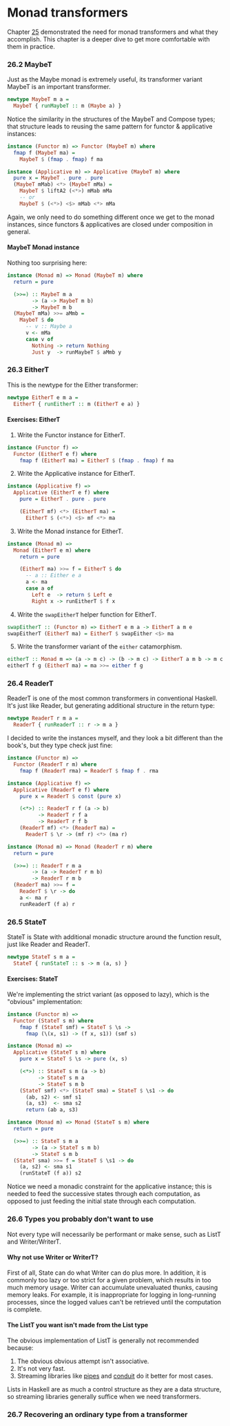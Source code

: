 # Monad transformers
Chapter [25](../25_Composing-Types) demonstrated the need for monad transformers
and what they accomplish.
This chapter is a deeper dive to get more comfortable with them in practice.

### 26.2 MaybeT
Just as the Maybe monad is extremely useful,
its transformer variant MaybeT is an important transformer.
```haskell
newtype MaybeT m a =
  MaybeT { runMaybeT :: m (Maybe a) }
```
Notice the similarity in the structures of the MaybeT and Compose types;
that structure leads to reusing the same pattern for functor & applicative instances:
```haskell
instance (Functor m) => Functor (MaybeT m) where
  fmap f (MaybeT ma) =
    MaybeT $ (fmap . fmap) f ma

instance (Applicative m) => Applicative (MaybeT m) where
  pure x = MaybeT . pure . pure
  (MaybeT mMab) <*> (MaybeT mMa) =
    MaybeT $ liftA2 (<*>) mMab mMa
    -- or
    MaybeT $ (<*>) <$> mMab <*> mMa
```
Again, we only need to do something different once we get to the monad instances,
since functors & applicatives are closed under composition in general.

#### MaybeT Monad instance
Nothing too surprising here:
```haskell
instance (Monad m) => Monad (MaybeT m) where
  return = pure

  (>>=) :: MaybeT m a
        -> (a -> MaybeT m b)
        -> MaybeT m b
  (MaybeT mMa) >>= aMmb =
    MaybeT $ do
      -- v :: Maybe a
      v <- mMa
      case v of
        Nothing -> return Nothing
        Just y  -> runMaybeT $ aMmb y
```

### 26.3 EitherT
This is the newtype for the Either transformer:
```haskell
newtype EitherT e m a =
  EitherT { runEitherT :: m (EitherT e a) }
```

#### Exercises: EitherT
1. Write the Functor instance for EitherT.

  ```haskell
  instance (Functor f) =>
    Functor (EitherT e f) where
      fmap f (EitherT ma) = EitherT $ (fmap . fmap) f ma
  ```

2. Write the Applicative instance for EitherT.

  ```haskell
  instance (Applicative f) =>
    Applicative (EitherT e f) where
      pure = EitherT . pure . pure

      (EitherT mf) <*> (EitherT ma) =
        EitherT $ (<*>) <$> mf <*> ma
  ```

3. Write the Monad instance for EitherT.

  ```haskell
  instance (Monad m) =>
    Monad (EitherT e m) where
      return = pure

      (EitherT ma) >>= f = EitherT $ do
        -- a :: Either e a
        a <- ma
        case a of
          Left e  -> return $ Left e
          Right x -> runEitherT $ f x
  ```

4. Write the `swapEitherT` helper function for EitherT.

  ```haskell
  swapEitherT :: (Functor m) => EitherT e m a -> EitherT a m e
  swapEitherT (EitherT ma) = EitherT $ swapEither <$> ma
  ```

5. Write the transformer variant of the `either` catamorphism.

  ```haskell
  eitherT :: Monad m => (a -> m c) -> (b -> m c) -> EitherT a m b -> m c
  eitherT f g (EitherT ma) = ma >>= either f g
  ```

### 26.4 ReaderT
ReaderT is one of the most common transformers in conventional Haskell.
It's just like Reader, but generating additional structure in the return type:
```haskell
newtype ReaderT r m a =
  ReaderT { runReaderT :: r -> m a }
```
I decided to write the instances myself,
and they look a bit different than the book's,
but they type check just fine:
```haskell
instance (Functor m) =>
  Functor (ReaderT r m) where
    fmap f (ReaderT rma) = ReaderT $ fmap f . rma

instance (Applicative f) =>
  Applicative (ReaderT e f) where
    pure x = ReaderT $ const (pure x)

    (<*>) :: ReaderT r f (a -> b)
          -> ReaderT r f a
          -> ReaderT r f b
    (ReaderT mf) <*> (ReaderT ma) =
      ReaderT $ \r -> (mf r) <*> (ma r)

instance (Monad m) => Monad (ReaderT r m) where
  return = pure

  (>>=) :: ReaderT r m a
        -> (a -> ReaderT r m b)
        -> ReaderT r m b
  (ReaderT ma) >>= f =
    ReaderT $ \r -> do
    a <- ma r
    runReaderT (f a) r
```

### 26.5 StateT
StateT is State with additional monadic structure around the function result, just like Reader and ReaderT.
```haskell
newtype StateT s m a =
  StateT { runStateT :: s -> m (a, s) }
```

#### Exercises: StateT
We're implementing the strict variant (as opposed to lazy), which is the "obvious" implementation:
```haskell
instance (Functor m) =>
  Functor (StateT s m) where
    fmap f (StateT smf) = StateT $ \s ->
      fmap (\(x, s1) -> (f x, s1)) (smf s)

instance (Monad m) =>
  Applicative (StateT s m) where
    pure x = StateT $ \s -> pure (x, s)

    (<*>) :: StateT s m (a -> b)
          -> StateT s m a
          -> StateT s m b
    (StateT smf) <*> (StateT sma) = StateT $ \s1 -> do
      (ab, s2) <- smf s1
      (a, s3)  <- sma s2
      return (ab a, s3)

instance (Monad m) => Monad (StateT s m) where
  return = pure

  (>>=) :: StateT s m a
        -> (a -> StateT s m b)
        -> StateT s m b
  (StateT sma) >>= f = StateT $ \s1 -> do
    (a, s2) <- sma s1
    (runStateT (f a)) s2
```
Notice we need a monadic constraint for the applicative instance;
this is needed to feed the successive states through each computation,
as opposed to just feeding the initial state through each computation.

### 26.6 Types you probably don't want to use
Not every type will necessarily be performant or make sense, such as ListT and Writer/WriterT.

#### Why not use Writer or WriterT?
First of all, State can do what Writer can do plus more.
In addition, it is commonly too lazy or too strict for a given problem,
which results in too much memory usage.
Writer can accumulate unevaluated thunks, causing memory leaks.
For example, it is inappropriate for logging in long-running processes,
since the logged values can't be retrieved until the computation is complete.

#### The ListT you want isn't made from the List type
The obvious implementation of ListT is generally not recommended because:
1. The obvious obvious attempt isn't associative.
2. It's not very fast.
3. Streaming libraries like [pipes](http://hackage.haskell.org/package/pipes) and [conduit](http://hackage.haskell.org/package/conduit) do it better for most cases.

Lists in Haskell are as much a control structure as they are a data structure,
so streaming libraries generally suffice when we need transformers.

### 26.7 Recovering an ordinary type from a transformer

